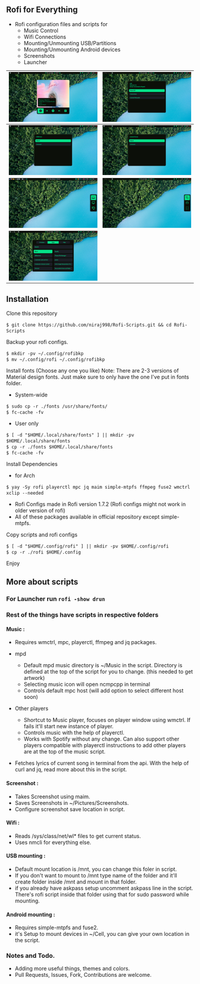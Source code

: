 ## Rofi for Everything

* Rofi configuration files and scripts for
  - Music Control
  - Wifi Connections  
  - Mounting/Unmounting USB/Partitions
  - Mounting/Unmounting Android devices
  - Screenshots
  - Launcher


|![img](https://github.com/niraj998/niraj998/blob/main/assets/Rofi/Music.png)|![img](https://github.com/niraj998/niraj998/blob/main/assets/Rofi/Wifi.png)|
|-|-|
|![img](https://github.com/niraj998/niraj998/blob/main/assets/Rofi/USBmount.png)|![img](https://github.com/niraj998/niraj998/blob/main/assets/Rofi/AndroidMount.png)|
|![img](https://github.com/niraj998/niraj998/blob/main/assets/Rofi/Screens.png)|![img](https://github.com/niraj998/niraj998/blob/main/assets/Rofi/Screenshot.png)|
|![img](https://github.com/niraj998/niraj998/blob/main/assets/Rofi/Launcher.png)|

## Installation
Clone this repository
```
$ git clone https://github.com/niraj998/Rofi-Scripts.git && cd Rofi-Scripts
```

Backup your rofi configs. 
```
$ mkdir -pv ~/.config/rofibkp
$ mv ~/.config/rofi ~/.config/rofibkp
```
Install fonts (Choose any one you like)
Note: There are 2-3 versions of Material design fonts. Just make sure to only have the one I've put in fonts folder. 
  - System-wide
```
$ sudo cp -r ./fonts /usr/share/fonts/
$ fc-cache -fv
```
  - User only
```
$ [ -d "$HOME/.local/share/fonts" ] || mkdir -pv $HOME/.local/share/fonts
$ cp -r ./fonts $HOME/.local/share/fonts
$ fc-cache -fv
```

Install Dependencies
  - for Arch 
```
$ yay -Sy rofi playerctl mpc jq maim simple-mtpfs ffmpeg fuse2 wmctrl xclip --needed
```
  - Rofi Configs made in Rofi version 1.7.2 (Rofi configs might not work in older version of rofi)
  - All of these packages available in official repository except simple-mtpfs.

Copy scripts and rofi configs
```
$ [ -d "$HOME/.config/rofi" ] || mkdir -pv $HOME/.config/rofi
$ cp -r ./rofi $HOME/.config
```
Enjoy


## More about scripts
### For Launcher run **`rofi -show drun`**
### Rest of the things have scripts in respective folders
#### Music :
  - Requires wmctrl, mpc, playerctl, ffmpeg and jq packages.
- mpd
  - Default mpd music directory is ~/Music in the script. Directory is defined at the top of the script for you to change. (this needed to get artwork)
  - Selecting music icon will open ncmpcpp in terminal
  - Controls default mpc host (will add option to select different host soon)
- Other players
  - Shortcut to Music player, focuses on player window using wmctrl. If fails it'll start new instance of player.
  - Controls music with the help of playerctl.
  - Works with Spotify without any change. Can also support other players compatible with playerctl instructions to add other players are at the top of the music script.

- Fetches lyrics of current song in terminal from the api. With the help of curl and jq, read more about this in the script.

#### Screenshot :
  - Takes Screenshot using maim.
  - Saves Screenshots in ~/Pictures/Screenshots.
  - Configure screenshot save location in script.

#### Wifi :
  - Reads /sys/class/net/wl* files to get current status.
  - Uses nmcli for everything else.

#### USB mounting :
  - Default mount location is /mnt, you can change this foler in script.
  - If you don't want to mount to /mnt type name of the folder and it'll create folder inside /mnt and mount in that folder.
  - if you already have askpass setup uncomment askpass line in the script. There's rofi script inside that folder using that for sudo password while mounting.

#### Android mounting :
  - Requires simple-mtpfs and fuse2.
  - it's Setup to mount devices in ~/Cell, you can give your own location in the script.

### Notes and Todo.
 - Adding more useful things, themes and colors.
 - Pull Requests, Issues, Fork, Contributions are welcome.
